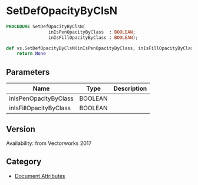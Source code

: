 # SetDefOpacityByClsN

```pascal
PROCEDURE SetDefOpacityByClsN(
				inIsPenOpacityByClass  : BOOLEAN;
				inIsFillOpacityByClass : BOOLEAN);
```

```python
def vs.SetDefOpacityByClsN(inIsPenOpacityByClass, inIsFillOpacityByClass):
    return None
```

## Parameters
|Name|Type|Description|
|---|---|---|
|inIsPenOpacityByClass|BOOLEAN|   |
|inIsFillOpacityByClass|BOOLEAN|   |

## Version
Availability: from Vectorworks 2017

## Category
* [Document Attributes](../Categories/Document%20Attributes.md)
